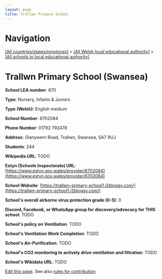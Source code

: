 ```yaml
---
layout: page
title: Trallwn Primary School
---
```

# Navigation

[[All countries/states/provinces]](../../..) > [[All Welsh local educational authority]](../..) > [[All schools in local educational authority]](..)

# Trallwn Primary School (Swansea)

**School LEA number**: 670

**Type**: Nursery, Infants & Juniors

**Type (Welsh)**: English medium

**School Number**: 6702084

**Phone Number**: 01792 792478

**Address**: Glanywern Road, Trallwn, Swansea, SA7 9UJ

**Students**: 244

**Wikipedia URL**: TODO

**Estyn (Schools Inspectorate) URL**: [https://www.estyn.gov.wales/provider/6702084](https://www.estyn.gov.wales/provider/6702084)

**School Website**: [https://trallwn-primary-school1.j2bloggy.com/](https://trallwn-primary-school1.j2bloggy.com/)

**School's overall airborne virus protection grade (0-5)**: 0

**Discord, Facebook, or WhatsApp group for discovery/advocacy for THIS school**: TODO

**School's policy on Ventilation**: TODO

**School's Ventilation Work Completion**: TODO

**School's Air-Purification**: TODO

**School's CO2 monitoring to actively drive ventilation and filtration**: TODO

**School's Wikidata URL**: TODO




[Edit this page](https://github.com/ventilate-schools/Wales/edit/prif/./Swansea/Trallwn_Primary_School.md). See also [rules for contribution](../../../contribution-rules/)